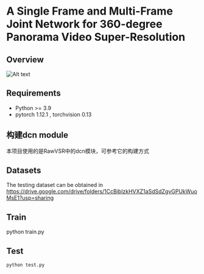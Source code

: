 # A Single Frame and Multi-Frame Joint Network for 360-degree Panorama Video Super-Resolution

## Overview
![Alt text](https://github.com/lovepiano/VSR_For_360/blob/master/Fig/network.png)

## Requirements
- Python >= 3.9
- pytorch 1.12.1 , torchvision 0.13

## 构建dcn module
本项目使用的是RawVSR中的dcn模块，可参考它的构建方式
## Datasets
The testing dataset can be obtained in https://drive.google.com/drive/folders/1CcBiblzkHVXZ1aSdSdZgvGPUkWuoMsE1?usp=sharing
## Train
python train.py
## Test
```
python test.py
```

